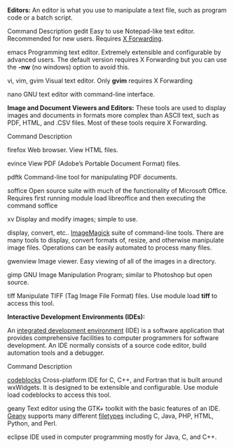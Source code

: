 **Editors:**
An editor is what you use to manipulate a text file, such as program code or a batch script.

Command                                               Description
gedit                       Easy to use Notepad-like text editor. Recommended for new users. Requires [X Forwarding](http://www.bu.edu/tech/support/research/system-usage/getting-started/x-forwarding/).

emacs            Programming text editor. Extremely extensible and configurable by advanced users. The default version 
                            requires X Forwarding but you can use the **-nw** (no windows) option to avoid this.

vi, vim, gvim                        Visual text editor. Only **gvim** requires X Forwarding

nano                                      GNU text editor with command-line interface.

**Image and Document Viewers and Editors:**
These tools are used to display images and documents in formats more complex than ASCII text, such as PDF, HTML, and .CSV files. Most of these tools require X Forwarding.

Command                                                      Description

firefox                                            Web browser. View HTML files.

evince                                    View PDF (Adobe’s Portable Document Format) files.

pdftk                                      Command-line tool for manipulating PDF documents.

soffice                            Open source suite with much of the functionality of Microsoft Office. Requires 
                                  first running module load libreoffice and then executing the command soffice

xv                                            Display and modify images; simple to use.

display, convert, etc..             [ImageMagick](https://www.imagemagick.org/script/command-line-tools.php) suite of command-line tools. There are many tools to display, convert 
                               formats of, resize, and otherwise manipulate image files. Operations can be easily 
                                             automated to process many files.

gwenview                          Image viewer. Easy viewing of all of the images in a directory.

gimp                            GNU Image Manipulation Program; similar to Photoshop but open source.

tiff                     Manipulate TIFF (Tag Image File Format) files. Use module load **tiff** to access this tool.

**Interactive Development Environments (IDEs):**

An [integrated development environment](https://en.wikipedia.org/wiki/Integrated_development_environment) (IDE) is a software application that provides comprehensive facilities to computer programmers for software development. An IDE normally consists of a source code editor, build automation tools and a debugger.

Command                                               Description

[codeblocks](http://www.codeblocks.org/)                    Cross-platform IDE for C, C++, and Fortran that is built around wxWidgets. It is designed to 
                              be extensible and configurable. Use module load codeblocks to access this tool.

geany                      Text editor using the GTK+ toolkit with the basic features of an IDE. [Geany](https://www.geany.org/) supports many 
                              different [filetypes](https://www.geany.org/Main/AllFiletypes) including C, Java, PHP, HTML, Python, and Perl.

eclipse                         IDE used in computer programming mostly for Java, C, and C++.
